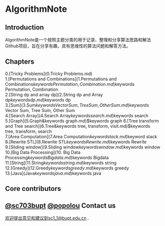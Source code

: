 AlgorithmNote
=============
Introduction
------------
AlgorithmNote是一个按照主题分类的用于记录、整理和分享算法思路和解法Github项目，旨在分享有趣，具有思维性的算法问题和解答方法。

Chapters
------------
0.[Tricky Problems](0.Tricky Problems.md)  
1.[Permutations and Combinations](1.Permutations and Combinations$keywords Permutation, Combination.md)$keywords Permutation, Combination  
2.[String dp and array dp](2.String dp and Array dp$keywords dp.md)$keywords dp    
3.[Sum](3.Sum$keywords Vector Sum, Tree Sum, Other Sum.md)$keywords Vector Sum, Tree Sum, Other Sum  
4.[Search Array](4.Search Array$keywords search.md)$keywords search  
5.[Graph](5.Graph&keywords graph.md)$keywords graph  
6.[Tree transform and Tree search](6.Tree&keywords tree, transform, visit.md)$keywords tree, transform, search  
7.[Area Computation](7.Area Computation$keyword stack.md)$keyword stack  
8.[Rewrite STL](8.Rewrite STL$keywords Rewrite.md)$keywords Rewrite  
9.[Sliding window](9.Sliding window$keywords window.md)$keywords window  
10.[Big Data Processing](10. Big Data Processing$keywords Bigdata.md)$keywords Bigdata  
11.[String](11.String$keywords string.md)$keywords string  
12.[Greedy](12.Greedy$keywords greedy.md)$keywords greedy  
13.[Java](Java$keywords java.md)$keywords java    
 
Core contributors
------------
[@sc703bupt](https://github.com/sc703bupt)
[@popolou](https://github.com/popolou)
Contact us
------------
欢迎提出意见和建议到sc1_1@bupt.edu.cn .

